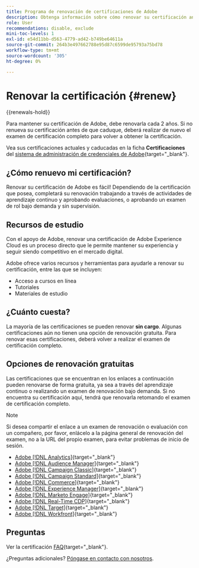 ```yaml
---
title: Programa de renovación de certificaciones de Adobe
description: Obtenga información sobre cómo renovar su certificación antes de que caduque.
role: User
recommendations: disable, exclude
mini-toc-levels: 1
exl-id: e54d11bb-d563-4779-ad42-b749be64611a
source-git-commit: 264b3e497662788e95d87c6599de95793a75bd78
workflow-type: tm+mt
source-wordcount: '305'
ht-degree: 0%

---
```


# Renovar la certificación {#renew}

{{renewals-hold}}

Para mantener su certificación de Adobe, debe renovarla cada 2 años. Si no renueva su certificación antes de que caduque, deberá realizar de nuevo el examen de certificación completo para volver a obtener la certificación.

Vea sus certificaciones actuales y caducadas en la ficha **Certificaciones** del [sistema de administración de credenciales de Adobe](https://www.certmetrics.com/adobe/candidate/cert_summary.aspx){target="_blank"}.

## ¿Cómo renuevo mi certificación?

Renovar su certificación de Adobe es fácil! Dependiendo de la certificación que posea, completará su renovación trabajando a través de actividades de aprendizaje continuo y aprobando evaluaciones, o aprobando un examen de rol bajo demanda y sin supervisión.

## Recursos de estudio

Con el apoyo de Adobe, renovar una certificación de Adobe Experience Cloud es un proceso directo que le permite mantener su experiencia y seguir siendo competitivo en el mercado digital.

Adobe ofrece varios recursos y herramientas para ayudarle a renovar su certificación, entre las que se incluyen:

* Acceso a cursos en línea
* Tutoriales
* Materiales de estudio

## ¿Cuánto cuesta?

La mayoría de las certificaciones se pueden renovar **sin cargo**. Algunas certificaciones aún no tienen una opción de renovación gratuita. Para renovar esas certificaciones, deberá volver a realizar el examen de certificación completo.

## Opciones de renovación gratuitas

Las certificaciones que se encuentran en los enlaces a continuación pueden renovarse de forma gratuita, ya sea a través del aprendizaje continuo o realizando un examen de renovación bajo demanda. Si no encuentra su certificación aquí, tendrá que renovarla retomando el examen de certificación completo.

>[!NOTE]
>
>Si desea compartir el enlace a un examen de renovación o evaluación con un compañero, por favor, enlácelo a la página general de renovación del examen, no a la URL del propio examen, para evitar problemas de inicio de sesión.

* [Adobe [!DNL Analytics]](https://experienceleague.adobe.com/docs/certification/certification/technical-certifications/aa/aa-renew.html){target="_blank"}
* [Adobe [!DNL Audience Manager]](https://experienceleague.adobe.com/docs/certification/certification/technical-certifications/aam/aam-renew.html){target="_blank"}
* [Adobe [!DNL Campaign Classic]](https://experienceleague.adobe.com/docs/certification/certification/technical-certifications/acc/acc-renew.html){target="_blank"}
* [Adobe [!DNL Campaign Standard]](https://experienceleague.adobe.com/docs/certification/certification/technical-certifications/acs/acs-renew.html){target="_blank"}
* [Adobe [!DNL Commerce]](https://experienceleague.adobe.com/docs/certification/certification/technical-certifications/ac/ac-renew.html){target="_blank"}
* [Adobe [!DNL Experience Manager]](https://experienceleague.adobe.com/docs/certification/certification/technical-certifications/aem/aem-renew.html){target="_blank"}
* [Adobe [!DNL Marketo Engage]](https://experienceleague.adobe.com/docs/certification/certification/technical-certifications/ame/ame-renew.html){target="_blank"}
* [Adobe [!DNL Real-Time CDP]](https://experienceleague.adobe.com/docs/certification/certification/technical-certifications/rtcdp/rtcdp-renew.html){target="_blank"}
* [Adobe [!DNL Target]](https://experienceleague.adobe.com/docs/certification/certification/technical-certifications/at/at-renew.html){target="_blank"}
* [Adobe [!DNL Workfront]](https://experienceleague.adobe.com/docs/certification/program/technical-certifications/aw/aw-renew.html){target="_blank"}

## Preguntas

Ver la certificación [FAQ](https://experienceleague.adobe.com/docs/certification/certification/faq.html){target="_blank"}.

¿Preguntas adicionales? [Póngase en contacto con nosotros](mailto:certif@adobe.com).
